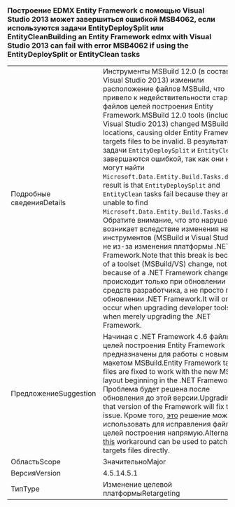 ### <a name="building-an-entity-framework-edmx-with-visual-studio-2013-can-fail-with-error-msb4062-if-using-the-entitydeploysplit-or-entityclean-tasks"></a><span data-ttu-id="79cbf-101">Построение EDMX Entity Framework с помощью Visual Studio 2013 может завершиться ошибкой MSB4062, если используются задачи EntityDeploySplit или EntityClean</span><span class="sxs-lookup"><span data-stu-id="79cbf-101">Building an Entity Framework edmx with Visual Studio 2013 can fail with error MSB4062 if using the EntityDeploySplit or EntityClean tasks</span></span>

|   |   |
|---|---|
|<span data-ttu-id="79cbf-102">Подробные сведения</span><span class="sxs-lookup"><span data-stu-id="79cbf-102">Details</span></span>|<span data-ttu-id="79cbf-103">Инструменты MSBuild 12.0 (в составе Visual Studio 2013) изменили расположение файлов MSBuild, что привело к недействительности старых файлов целей построения Entity Framework.</span><span class="sxs-lookup"><span data-stu-id="79cbf-103">MSBuild 12.0 tools (included in Visual Studio 2013) changed MSBuild file locations, causing older Entity Framework targets files to be invalid.</span></span> <span data-ttu-id="79cbf-104">В результате задачи <code>EntityDeploySplit</code> и <code>EntityClean</code> завершаются ошибкой, так как они не могут найти <code>Microsoft.Data.Entity.Build.Tasks.dll</code>.</span><span class="sxs-lookup"><span data-stu-id="79cbf-104">The result is that <code>EntityDeploySplit</code> and <code>EntityClean</code> tasks fail because they are unable to find <code>Microsoft.Data.Entity.Build.Tasks.dll</code>.</span></span> <span data-ttu-id="79cbf-105">Обратите внимание, что это нарушение возникает вследствие изменения набора инструментов (MSBuild и Visual Studio), а не из-за изменения платформы .NET Framework.</span><span class="sxs-lookup"><span data-stu-id="79cbf-105">Note that this break is because of a toolset (MSBuild/VS) change, not because of a .NET Framework change.</span></span> <span data-ttu-id="79cbf-106">Оно происходит только при обновлении средств разработчика, а не просто при обновлении .NET Framework.</span><span class="sxs-lookup"><span data-stu-id="79cbf-106">It will only occur when upgrading developer tools, not when merely upgrading the .NET Framework.</span></span>|
|<span data-ttu-id="79cbf-107">Предложение</span><span class="sxs-lookup"><span data-stu-id="79cbf-107">Suggestion</span></span>|<span data-ttu-id="79cbf-108">Начиная с .NET Framework 4.6 файлы целей построения Entity Framework предназначены для работы с новым макетом MSBuild.</span><span class="sxs-lookup"><span data-stu-id="79cbf-108">Entity Framework targets files are fixed to work with the new MSBuild layout beginning in the .NET Framework 4.6.</span></span> <span data-ttu-id="79cbf-109">Проблема будет решена после обновления до этой версии.</span><span class="sxs-lookup"><span data-stu-id="79cbf-109">Upgrading to that version of the Framework will fix this issue.</span></span> <span data-ttu-id="79cbf-110">Кроме того, [это](http://stackoverflow.com/a/24249247/131944) решение можно использовать для исправления файлов целей построения напрямую.</span><span class="sxs-lookup"><span data-stu-id="79cbf-110">Alternatively, [this](http://stackoverflow.com/a/24249247/131944) workaround can be used to patch the targets files directly.</span></span>|
|<span data-ttu-id="79cbf-111">Область</span><span class="sxs-lookup"><span data-stu-id="79cbf-111">Scope</span></span>|<span data-ttu-id="79cbf-112">Значительно</span><span class="sxs-lookup"><span data-stu-id="79cbf-112">Major</span></span>|
|<span data-ttu-id="79cbf-113">Версия</span><span class="sxs-lookup"><span data-stu-id="79cbf-113">Version</span></span>|<span data-ttu-id="79cbf-114">4.5.1</span><span class="sxs-lookup"><span data-stu-id="79cbf-114">4.5.1</span></span>|
|<span data-ttu-id="79cbf-115">Тип</span><span class="sxs-lookup"><span data-stu-id="79cbf-115">Type</span></span>|<span data-ttu-id="79cbf-116">Изменение целевой платформы</span><span class="sxs-lookup"><span data-stu-id="79cbf-116">Retargeting</span></span>|

